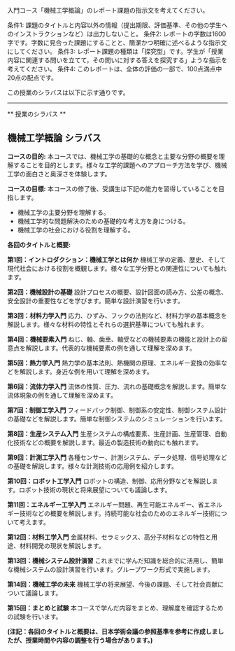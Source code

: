 入門コース「機械工学概論」のレポート課題の指示文を考えてください。

条件1: 課題のタイトルと内容以外の情報（提出期限、評価基準、その他の学生へのインストラクションなど）は出力しないこと。
条件2: レポートの字数は1600字です。字数に見合った課題にすることと、簡潔かつ明確に述べるような指示文にしてください。
条件3: レポート課題の種類は「探究型」です。学生が「授業内容に関連する問いを立てて，その問いに対する答えを探究する」ような指示を考えてください。
条件4: このレポートは、全体の評価の一部で、100点満点中20点の配点です。

この授業のシラバスは以下に示す通りです。

---------------------------------------
** 授業のシラバス **
## 機械工学概論 シラバス

**コースの目的:** 本コースでは、機械工学の基礎的な概念と主要な分野の概要を理解することを目的とします。様々な工学的課題へのアプローチ方法を学び、機械工学の面白さと奥深さを体験します。

**コースの目標:**  本コースの修了後、受講生は下記の能力を習得していることを目指します。
* 機械工学の主要分野を理解する。
* 機械工学的な問題解決のための基礎的な考え方を身につける。
* 機械工学の社会における役割を理解する。


**各回のタイトルと概要:**

**第1回：イントロダクション：機械工学とは何か**
機械工学の定義、歴史、そして現代社会における役割を概観します。様々な工学分野との関連性についても触れます。

**第2回：機械設計の基礎**
設計プロセスの概要、設計図面の読み方、公差の概念、安全設計の重要性などを学びます。簡単な設計演習を行います。

**第3回：材料力学入門**
応力、ひずみ、フックの法則など、材料力学の基本概念を解説します。様々な材料の特性とそれらの選択基準についても触れます。

**第4回：機械要素入門**
ねじ、軸、歯車、軸受などの機械要素の機能と設計上の留意点を解説します。代表的な機械要素の例を通して理解を深めます。

**第5回：熱力学入門**
熱力学の基本法則、熱機関の原理、エネルギー変換の効率などを解説します。身近な例を用いて理解を深めます。

**第6回：流体力学入門**
流体の性質、圧力、流れの基礎概念を解説します。簡単な流体現象の例を通して理解を深めます。

**第7回：制御工学入門**
フィードバック制御、制御系の安定性、制御システム設計の基礎などを解説します。簡単な制御システムのシミュレーションを行います。

**第8回：生産システム入門**
生産システムの構成要素、生産計画、生産管理、自動化技術などの概要を解説します。最近の製造技術の動向にも触れます。

**第9回：計測工学入門**
各種センサー、計測システム、データ処理、信号処理などの基礎を解説します。様々な計測技術の応用例を紹介します。

**第10回：ロボット工学入門**
ロボットの構造、制御、応用分野などを解説します。ロボット技術の現状と将来展望についても議論します。

**第11回：エネルギー工学入門**
エネルギー問題、再生可能エネルギー、省エネルギー技術などの概要を解説します。持続可能な社会のためのエネルギー技術について考えます。

**第12回：材料工学入門**
金属材料、セラミックス、高分子材料などの特性と用途、材料開発の現状を解説します。

**第13回：機械システム設計演習**
これまでに学んだ知識を総合的に活用し、簡単な機械システムの設計演習を行います。グループワーク形式で実施します。

**第14回：機械工学の未来**
機械工学の将来展望、今後の課題、そして社会貢献について議論します。

**第15回：まとめと試験**
本コースで学んだ内容をまとめ、理解度を確認するための試験を行います。


**(注記：各回のタイトルと概要は、日本学術会議の参照基準を参考に作成しましたが、授業時間や内容の調整を行う場合があります。)**
